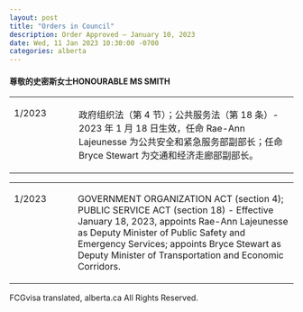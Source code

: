 ```yaml
---
layout: post
title: "Orders in Council"
description: Order Approved – January 10, 2023
date: Wed, 11 Jan 2023 10:30:00 -0700
categories: alberta
---
```


#### 尊敬的史密斯女士HONOURABLE MS SMITH

<table border="0" cellpadding="6" cellspacing="6" width="641"><tbody><tr><td style="width:120px;" valign="top"><p>1/2023</p></td><td style="width:522px;" valign="top"><p>政府组织法（第 4 节）；公共服务法（第 18 条）- 2023 年 1 月 18 日生效，任命 Rae-Ann Lajeunesse 为公共安全和紧急服务部副部长；任命 Bryce Stewart 为交通和经济走廊部副部长。</p></td></tr></tbody></table><table border="0" cellpadding="6" cellspacing="6" width="641"><tbody><tr><td style="width:120px;" valign="top"><p>1/2023</p></td><td style="width:522px;" valign="top"><p>GOVERNMENT ORGANIZATION ACT (section 4); PUBLIC SERVICE ACT (section 18) - Effective January 18, 2023, appoints Rae-Ann Lajeunesse as Deputy Minister of Public Safety and Emergency Services; appoints Bryce Stewart as Deputy Minister of Transportation and Economic Corridors.</p></td></tr></tbody></table>



FCGvisa translated, alberta.ca All Rights Reserved.
